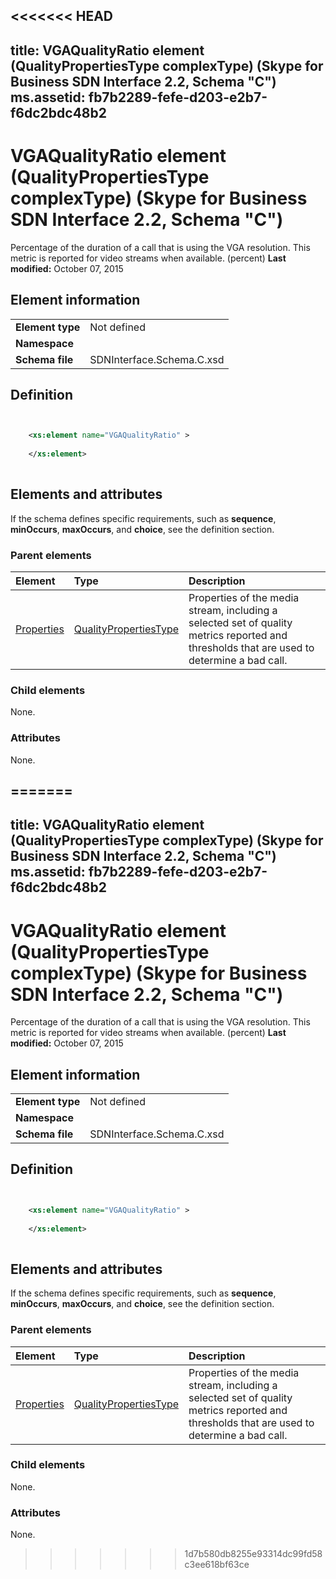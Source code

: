 <<<<<<< HEAD
---
title: VGAQualityRatio element (QualityPropertiesType complexType) (Skype for Business SDN Interface 2.2, Schema "C")
ms.assetid: fb7b2289-fefe-d203-e2b7-f6dc2bdc48b2
---


# VGAQualityRatio element (QualityPropertiesType complexType) (Skype for Business SDN Interface 2.2, Schema "C")
Percentage of the duration of a call that is using the VGA resolution. This metric is reported for video streams when available. (percent) 
 **Last modified:** October 07, 2015
  
    
    


## Element information


|||
|:-----|:-----|
|**Element type**|Not defined |
|**Namespace**||
|**Schema file**|SDNInterface.Schema.C.xsd |
   

## Definition


```XML


    <xs:element name="VGAQualityRatio" >
    
    </xs:element>
  
```


## Elements and attributes

If the schema defines specific requirements, such as **sequence**, **minOccurs**, **maxOccurs**, and **choice**, see the definition section. 
  
    
    

### Parent elements



|**Element**|**Type**|**Description**|
|:-----|:-----|:-----|
| [Properties](properties-element-qualitytype-complextype.md)| [QualityPropertiesType](qualitypropertiestype-complextype-1.md)|Properties of the media stream, including a selected set of quality metrics reported and thresholds that are used to determine a bad call. |
   

### Child elements

None. 
  
    
    

### Attributes

None. 
  
    
    

=======
---
title: VGAQualityRatio element (QualityPropertiesType complexType) (Skype for Business SDN Interface 2.2, Schema "C")
ms.assetid: fb7b2289-fefe-d203-e2b7-f6dc2bdc48b2
---


# VGAQualityRatio element (QualityPropertiesType complexType) (Skype for Business SDN Interface 2.2, Schema "C")
Percentage of the duration of a call that is using the VGA resolution. This metric is reported for video streams when available. (percent) 
 **Last modified:** October 07, 2015
  
    
    


## Element information


|||
|:-----|:-----|
|**Element type**|Not defined |
|**Namespace**||
|**Schema file**|SDNInterface.Schema.C.xsd |
   

## Definition


```XML


    <xs:element name="VGAQualityRatio" >
    
    </xs:element>
  
```


## Elements and attributes

If the schema defines specific requirements, such as **sequence**, **minOccurs**, **maxOccurs**, and **choice**, see the definition section. 
  
    
    

### Parent elements



|**Element**|**Type**|**Description**|
|:-----|:-----|:-----|
| [Properties](properties-element-qualitytype-complextype.md)| [QualityPropertiesType](qualitypropertiestype-complextype-1.md)|Properties of the media stream, including a selected set of quality metrics reported and thresholds that are used to determine a bad call. |
   

### Child elements

None. 
  
    
    

### Attributes

None. 
  
    
    

>>>>>>> 1d7b580db8255e93314dc99fd58c3ee618bf63ce
